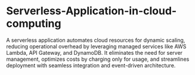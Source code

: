 # Serverless-Application-in-cloud-computing
A serverless application automates cloud resources for dynamic scaling, reducing operational overhead by leveraging managed services like AWS Lambda, API Gateway, and DynamoDB. It eliminates the need for server management, optimizes costs by charging only for usage, and streamlines deployment with seamless integration and event-driven architecture.
